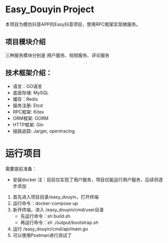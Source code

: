 # Easy_Douyin Project
本项目为模仿抖音APP的Easy抖音项目，使用RPC框架实现微服务。
## 项目模块介绍
三种服务模块分别是 用户服务、视频服务、评论服务
## 技术框架介绍：
- 语言：GO语言
- 底层存储: MySQL
- 缓存：Redis
- 服务注册: Etcd
- RPC框架: Kitex
- ORM框架: GORM
- HTTP框架: Gin
- 链路追踪: Jarger, opentracing
# 运行项目
需要提前准备：
- 安装docker
注：目前仅实现了用户服务，项目仅能运行用户服务，后续将逐步添加

1. 首先进入项目目录/easy_douyin，打开终端
2. 运行命令：docker-compose up
3. 新开终端，进入 /easy_douyin/cmd/user目录
    - 先运行命令：sh build.sh 
    - 再运行命令：sh ./output/bootstrap.sh
4. 运行 /easy_douyin/cmd/api/main.go 
5. 可以使用Postman进行测试了
